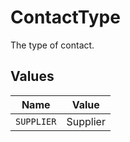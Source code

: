 # ContactType

The type of contact.


## Values

| Name       | Value      |
| ---------- | ---------- |
| `SUPPLIER` | Supplier   |